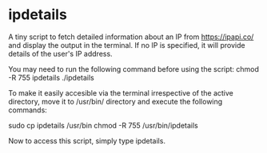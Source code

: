 # ipdetails

A tiny script to fetch detailed information about an IP from https://ipapi.co/ and display the output in the terminal.
If no IP is specified, it will provide details of the user's IP address.

You may need to run the following command before using the script:
chmod -R 755 ipdetails
./ipdetails
                
To make it easily accesible via the terminal irrespective of the active directory, move it to /usr/bin/ directory and execute the following commands:

sudo cp ipdetails /usr/bin
chmod -R 755 /usr/bin/ipdetails

Now to access this script, simply type ipdetails.
